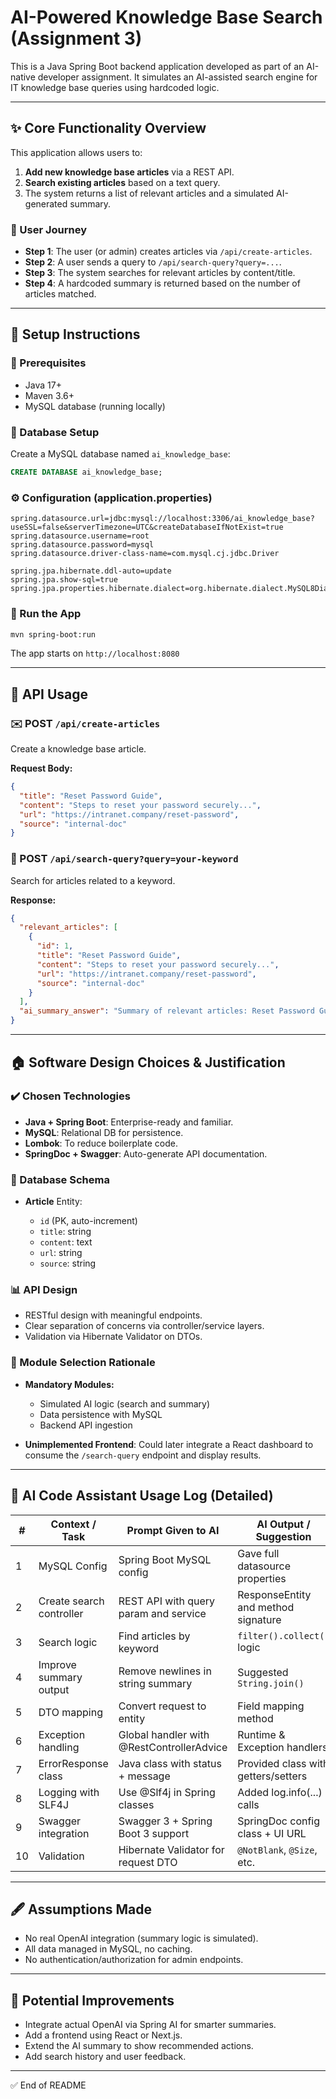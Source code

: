 # AI-Powered Knowledge Base Search (Assignment 3)

This is a Java Spring Boot backend application developed as part of an AI-native developer assignment. It simulates an AI-assisted search engine for IT knowledge base queries using hardcoded logic.

---

## ✨ Core Functionality Overview

This application allows users to:

1. **Add new knowledge base articles** via a REST API.
2. **Search existing articles** based on a text query.
3. The system returns a list of relevant articles and a simulated AI-generated summary.

### 🔄 User Journey

* **Step 1**: The user (or admin) creates articles via `/api/create-articles`.
* **Step 2**: A user sends a query to `/api/search-query?query=...`.
* **Step 3**: The system searches for relevant articles by content/title.
* **Step 4**: A hardcoded summary is returned based on the number of articles matched.

---

## 🔧 Setup Instructions

### 🔹 Prerequisites

* Java 17+
* Maven 3.6+
* MySQL database (running locally)

### 📂 Database Setup

Create a MySQL database named `ai_knowledge_base`:

```sql
CREATE DATABASE ai_knowledge_base;
```

### ⚙️ Configuration (application.properties)

```properties
spring.datasource.url=jdbc:mysql://localhost:3306/ai_knowledge_base?useSSL=false&serverTimezone=UTC&createDatabaseIfNotExist=true
spring.datasource.username=root
spring.datasource.password=mysql
spring.datasource.driver-class-name=com.mysql.cj.jdbc.Driver

spring.jpa.hibernate.ddl-auto=update
spring.jpa.show-sql=true
spring.jpa.properties.hibernate.dialect=org.hibernate.dialect.MySQL8Dialect
```

### 🚀 Run the App

```bash
mvn spring-boot:run
```

The app starts on `http://localhost:8080`

---

## 🔐 API Usage

### ✉️ POST `/api/create-articles`

Create a knowledge base article.

**Request Body:**

```json
{
  "title": "Reset Password Guide",
  "content": "Steps to reset your password securely...",
  "url": "https://intranet.company/reset-password",
  "source": "internal-doc"
}
```

### 🤖 POST `/api/search-query?query=your-keyword`

Search for articles related to a keyword.

**Response:**

```json
{
  "relevant_articles": [
    {
      "id": 1,
      "title": "Reset Password Guide",
      "content": "Steps to reset your password securely...",
      "url": "https://intranet.company/reset-password",
      "source": "internal-doc"
    }
  ],
  "ai_summary_answer": "Summary of relevant articles: Reset Password Guide"
}
```

---

## 🏠 Software Design Choices & Justification

### ✔️ Chosen Technologies

* **Java + Spring Boot**: Enterprise-ready and familiar.
* **MySQL**: Relational DB for persistence.
* **Lombok**: To reduce boilerplate code.
* **SpringDoc + Swagger**: Auto-generate API documentation.

### 📄 Database Schema

* **Article** Entity:

  * `id` (PK, auto-increment)
  * `title`: string
  * `content`: text
  * `url`: string
  * `source`: string

### 📊 API Design

* RESTful design with meaningful endpoints.
* Clear separation of concerns via controller/service layers.
* Validation via Hibernate Validator on DTOs.

### 🔹 Module Selection Rationale

* **Mandatory Modules:**

  * Simulated AI logic (search and summary)
  * Data persistence with MySQL
  * Backend API ingestion

* **Unimplemented Frontend**: Could later integrate a React dashboard to consume the `/search-query` endpoint and display results.

---

## 🤖 AI Code Assistant Usage Log (Detailed)

| #  | Context / Task           | Prompt Given to AI                        | AI Output / Suggestion              | Action Taken            |
| -- | ------------------------ | ----------------------------------------- | ----------------------------------- | ----------------------- |
| 1  | MySQL Config             | Spring Boot MySQL config                  | Gave full datasource properties     | ✅ Used                  |
| 2  | Create search controller | REST API with query param and service     | ResponseEntity and method signature | ✅ Implemented           |
| 3  | Search logic             | Find articles by keyword                  | `filter().collect()` logic          | ✅ Used                  |
| 4  | Improve summary output   | Remove newlines in string summary         | Suggested `String.join()`           | ✅ Replaced              |
| 5  | DTO mapping              | Convert request to entity                 | Field mapping method                | ✅ Used                  |
| 6  | Exception handling       | Global handler with @RestControllerAdvice | Runtime & Exception handlers        | ✅ Implemented           |
| 7  | ErrorResponse class      | Java class with status + message          | Provided class with getters/setters | ✅ Added                 |
| 8  | Logging with SLF4J       | Use @Slf4j in Spring classes              | Added log.info(...) calls           | ✅ Used after IDE config |
| 9  | Swagger integration      | Swagger 3 + Spring Boot 3 support         | SpringDoc config class + UI URL     | ✅ Working               |
| 10 | Validation               | Hibernate Validator for request DTO       | `@NotBlank`, `@Size`, etc.          | ✅ Annotated DTO         |


---

## 🖋️ Assumptions Made

* No real OpenAI integration (summary logic is simulated).
* All data managed in MySQL, no caching.
* No authentication/authorization for admin endpoints.

---

## 🦄 Potential Improvements

* Integrate actual OpenAI via Spring AI for smarter summaries.
* Add a frontend using React or Next.js.
* Extend the AI summary to show recommended actions.
* Add search history and user feedback.

---

✅ End of README

